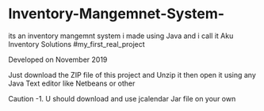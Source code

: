 # Inventory-Mangemnet-System-
its an inventory mangemnt system i made using Java and i call it Aku Inventory Solutions #my_first_real_project

   Developed on November 2019
   
   Just download the ZIP file of this project and Unzip it then open it using any Java Text editor like Netbeans or other
   
   Caution -1. U should download and use jcalendar Jar file on your own
